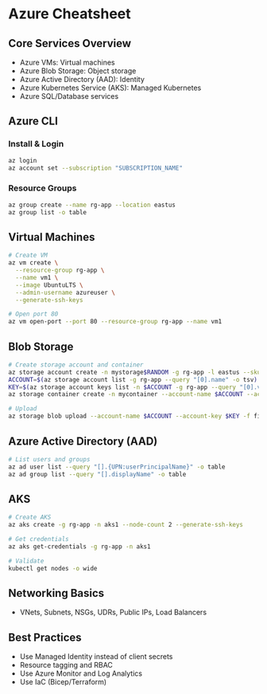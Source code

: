 # Azure Cheatsheet

## Core Services Overview
- Azure VMs: Virtual machines
- Azure Blob Storage: Object storage
- Azure Active Directory (AAD): Identity
- Azure Kubernetes Service (AKS): Managed Kubernetes
- Azure SQL/Database services

## Azure CLI

### Install & Login
```bash
az login
az account set --subscription "SUBSCRIPTION_NAME"
```

### Resource Groups
```bash
az group create --name rg-app --location eastus
az group list -o table
```

## Virtual Machines
```bash
# Create VM
az vm create \
  --resource-group rg-app \
  --name vm1 \
  --image UbuntuLTS \
  --admin-username azureuser \
  --generate-ssh-keys

# Open port 80
az vm open-port --port 80 --resource-group rg-app --name vm1
```

## Blob Storage
```bash
# Create storage account and container
az storage account create -n mystorage$RANDOM -g rg-app -l eastus --sku Standard_LRS
ACCOUNT=$(az storage account list -g rg-app --query "[0].name" -o tsv)
KEY=$(az storage account keys list -n $ACCOUNT -g rg-app --query "[0].value" -o tsv)
az storage container create -n mycontainer --account-name $ACCOUNT --account-key $KEY

# Upload
az storage blob upload --account-name $ACCOUNT --account-key $KEY -f file.txt -c mycontainer -n file.txt
```

## Azure Active Directory (AAD)
```bash
# List users and groups
az ad user list --query "[].{UPN:userPrincipalName}" -o table
az ad group list --query "[].displayName" -o table
```

## AKS
```bash
# Create AKS
az aks create -g rg-app -n aks1 --node-count 2 --generate-ssh-keys

# Get credentials
az aks get-credentials -g rg-app -n aks1

# Validate
kubectl get nodes -o wide
```

## Networking Basics
- VNets, Subnets, NSGs, UDRs, Public IPs, Load Balancers

## Best Practices
- Use Managed Identity instead of client secrets
- Resource tagging and RBAC
- Use Azure Monitor and Log Analytics
- Use IaC (Bicep/Terraform)
